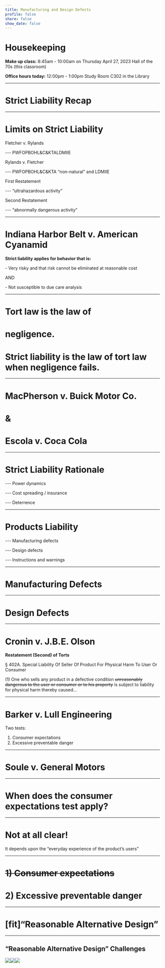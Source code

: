 ```yaml
---
title: Manufacturing and Design Defects
profile: false
share: false
show_date: false
---
```




# Housekeeping

**Make up class:**
8:45am - 10:00am on Thursday April 27, 2023
Hall of the 70s (this classroom)

**Office hours today:**
12:00pm - 1:00pm
Study Room C302 in the Library

---

# Strict Liability Recap

---

# Limits on Strict Liability

Fletcher v. Rylands

--- PWFOPBOHL&C&KTALDMIIE

Rylands v. Fletcher

--- PWFOPBOHL&C&KTA “non-natural” and LDMIIE

First Restatement

--- “ultrahazardous activity”

Second Restatement

--- “abnormally dangerous activity”

---

# Indiana Harbor Belt v. American Cyanamid

**Strict liability applies for behavior that is:**

\- Very risky and that risk cannot be eliminated at reasonable cost

AND

\- Not susceptible to due care analysis

---

# Tort law is the law of
# negligence.
# Strict liability is the law of tort law when negligence fails.

---

# MacPherson v. Buick Motor Co.

# &

# Escola v. Coca Cola

---

# Strict Liability Rationale

--- Power dynamics

--- Cost spreading / insurance

--- Deterrence

---

# Products Liability

--- Manufacturing defects

--- Design defects

--- Instructions and warnings

---

# Manufacturing Defects

---

# Design Defects

---

# Cronin v. J.B.E. Olson

**Restatement (Second) of Torts**

§ 402A. Special Liability Of Seller Of Product For Physical Harm To User Or Consumer

(1) One who sells any product in a defective condition ~~unreasonably dangerous to the user or consumer or to his property~~ is subject to liability for physical harm thereby caused...

---

# Barker v. Lull Engineering

Two tests:

1) Consumer expectations
2) Excessive preventable danger

---

# Soule v. General Motors

---

# When does the consumer expectations test apply?

---

# Not at all clear!

It depends upon the  “everyday experience of the product’s users”

---

# ~~1) Consumer expectations~~
# 2) Excessive preventable danger

---

# [fit]“Reasonable Alternative Design”

---

## “Reasonable Alternative Design” Challenges

![](images/vw.jpg)![](images/newport.jpeg)![](images/pool.jpeg)